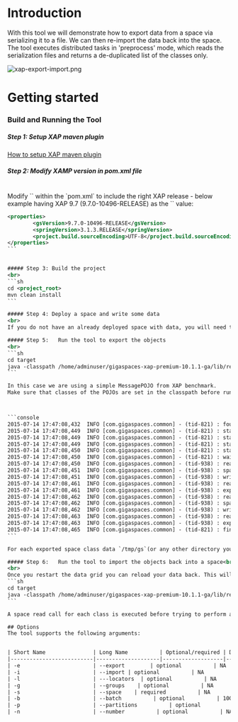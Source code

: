 # Introduction

With this tool we will demonstrate how to export data from a space via serializing it to a file. We can then re-import the data back into the space. The tool executes distributed tasks in 'preprocess' mode, which reads the serialization files and returns a de-duplicated list of the classes only.

![xap-export-import.png](http://docs.gigaspaces.com/attachment_files/import-export-tool.jpg)

# Getting started

### Build and Running the Tool

##### Step 1: Setup XAP maven plugin
[How to setup XAP maven plugin](http://wiki.gigaspaces.com/wiki/display/XAP9/Maven+Plugin)

##### Step 2: Modify XAMP version in pom.xml file
<br>
Modify `<gsVersion>` within the `pom.xml` to include the right XAP release - below example having XAP 9.7 (9.7.0-10496-RELEASE) as the `<gsVersion>` value:

````xml
<properties>
        <gsVersion>9.7.0-10496-RELEASE</gsVersion>
        <springVersion>3.1.3.RELEASE</springVersion>
        <project.build.sourceEncoding>UTF-8</project.build.sourceEncoding>
</properties>
```


##### Step 3: Build the project
<br>
```sh
cd <project_root>
mvn clean install
```

##### Step 4: Deploy a space and write some data
<br>
If you do not have an already deployed space with data, you will need to deploy a new space and write some dummy data to it.

##### Step 5:	Run the tool to export the objects
<br>
```sh
cd target
java -classpath /home/adminuser/gigaspaces-xap-premium-10.1.1-ga/lib/required/*:/home/adminuser/gigaspaces-xap-premium-10.1.1-ga/lib/platform/benchmark/*:export-import-1.0-SNAPSHOT.jar:../lib/* com.gigaspaces.tools.importexport.SpaceDataImportExportMain -e -n 2 -s space -g pavlo -d /tmp/gs
```

In this case we are using a simple MessagePOJO from XAP benchmark.
Make sure that classes of the POJOs are set in the classpath before running.



```console
2015-07-14 17:47:08,432  INFO [com.gigaspaces.common] - (tid-821) : found 1 classes
2015-07-14 17:47:08,449  INFO [com.gigaspaces.common] - (tid-821) : starting export to file /tmp/gs/com.j_spaces.examples.benchmark.messages.MessagePOJO.1.1.ser.gz
2015-07-14 17:47:08,449  INFO [com.gigaspaces.common] - (tid-821) : starting export thread for com.j_spaces.examples.benchmark.messages.MessagePOJO
2015-07-14 17:47:08,449  INFO [com.gigaspaces.common] - (tid-821) : starting export to file /tmp/gs/com.j_spaces.examples.benchmark.messages.MessagePOJO.1.2.ser.gz
2015-07-14 17:47:08,450  INFO [com.gigaspaces.common] - (tid-821) : starting export thread for com.j_spaces.examples.benchmark.messages.MessagePOJO
2015-07-14 17:47:08,450  INFO [com.gigaspaces.common] - (tid-821) : waiting for 2 import operations to complete-complete
2015-07-14 17:47:08,450  INFO [com.gigaspaces.common] - (tid-938) : reading space class : com.j_spaces.examples.benchmark.messages.MessagePOJO
2015-07-14 17:47:08,451  INFO [com.gigaspaces.common] - (tid-938) : space partition contains 5000 objects
2015-07-14 17:47:08,451  INFO [com.gigaspaces.common] - (tid-938) : writing to file : /tmp/gs/com.j_spaces.examples.benchmark.messages.MessagePOJO.1.1.ser.gz
2015-07-14 17:47:08,461  INFO [com.gigaspaces.common] - (tid-938) : read 5000 objects from space partition
2015-07-14 17:47:08,461  INFO [com.gigaspaces.common] - (tid-938) : export operation took 24 millis
2015-07-14 17:47:08,462  INFO [com.gigaspaces.common] - (tid-938) : reading space class : com.j_spaces.examples.benchmark.messages.MessagePOJO
2015-07-14 17:47:08,462  INFO [com.gigaspaces.common] - (tid-938) : space partition contains 5000 objects
2015-07-14 17:47:08,462  INFO [com.gigaspaces.common] - (tid-938) : writing to file : /tmp/gs/com.j_spaces.examples.benchmark.messages.MessagePOJO.1.2.ser.gz
2015-07-14 17:47:08,463  INFO [com.gigaspaces.common] - (tid-938) : read 5000 objects from space partition
2015-07-14 17:47:08,463  INFO [com.gigaspaces.common] - (tid-938) : export operation took 22 millis
2015-07-14 17:47:08,465  INFO [com.gigaspaces.common] - (tid-821) : finished writing 1 classes
```

For each exported space class data `/tmp/gs`(or any other directory you've specified) will have a zip file with the class instances content.

##### Step 6:	Run the tool to import the objects back into a space<br/>
<br>
Once you restart the data grid you can reload your data back. This will reload the data from the zip files into the space:
```sh
cd target
java -classpath /home/adminuser/gigaspaces-xap-premium-10.1.1-ga/lib/required/*:/home/adminuser/gigaspaces-xap-premium-10.1.1-ga/lib/platform/benchmark/*:export-import-1.0-SNAPSHOT.jar:../lib/* com.gigaspaces.tools.importexport.SpaceDataImportExportMain -i -s space -g pavlo -d /tmp/gs
```

A space read call for each class is executed before trying to perform any import.

## Options
The tool supports the following arguments:


| Short Name               | Long Name          | Optional/required | Default value                        | Description|
|--------------------------|--------------------|-------------------|--------------------------------------|-------------------------------------------------------------------------------------------------------------------------------------|
| -e                       | --export        | optional          | NA                                   | Performs space class export                                                                                                            |
| -i                       | --import | optional          | NA                                   | Performs space class import                                                                                                                  |
| -l                       | ---locators  | optional          | NA                                   | Comma separated list of lookup locators (ex. 127.0.0.1:4174,192.168.1.100).                                                             |
| -g                       | --groups    | optional          | NA                                   | Comma separated list of lookup groups (ex. skyler,xap97).                                                                               |
| -s                       | --space    | required          | NA                                   | The name of the space                                                                                                                   | | -c                       | --classes     | optional          | NA                                | The classes whose objects to import/export - comma separated                                                                              |
| -b                       | --batch          | optional          | 1000                                   | The batch size                                                                                                                    |
| -p                       | --partitions          | optional          | NA                                   | The partition(s) to restore - comma separated                                                                               |
| -n                       | --number          | optional          | NA                                   | Number of partitions to export. Fro instance: now space has 4 partitions, but you wanto export all the data to space with 3 partitions, then "-n 3" has to be specified                                                                               |